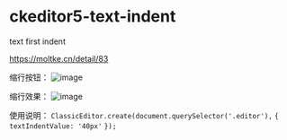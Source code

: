 # ckeditor5-text-indent
text first indent

https://moltke.cn/detail/83

缩行按钮：
![image](https://moltke.cn/upload/article/20200912/image.png)

缩行效果：
![image](https://moltke.cn/upload/article/20200912/image1.png)

使用说明：
``ClassicEditor.create(document.querySelector('.editor'),``
``{``
``  textIndentValue: '40px'``
``});``

